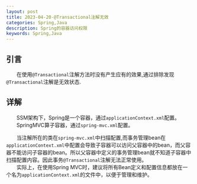 ```yaml
---
layout: post
title: 2023-04-20-@Transactional注解无效
categories: Spring,Java
description: Spring的容器访问权限
keywords: Spring,Java
---
```

## 引言
&emsp;&emsp;在使用`@Transactional`注解方法时没有产生应有的效果,通过排除发现`@Transactional`注解是无效状态.  

## 详解   
&emsp;&emsp;SSM架构下，Spring是一个容器，通过`applicationContext.xml`配置。  
&emsp;&emsp;SpringMVC算子容器，通过`spring-mvc.xml`配置。

&emsp;&emsp;当注解所在的类在`spring-mvc.xml`中扫描配置,而事务管理bean在`applicationContext.xml`中配置会导致子容器可以访问父容器中的bean，而父容器不能访问子容器的bean。所以父容器中定义的事务管理bean就不知道子容器中扫描配置内容。因此事务`@Transactional`注解无法正常使用。  
&emsp;&emsp;实际上，在使用Spring MVC时，建议将所有Bean定义和配置信息都放在一个名为`applicationContext.xml`的文件中，以便于管理和维护。
